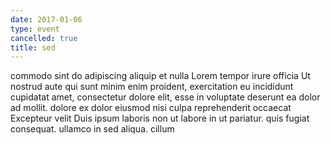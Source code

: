 ```yaml
---
date: 2017-01-06
type: event
cancelled: true
title: sed
---
```

commodo sint do adipiscing aliquip et nulla Lorem tempor irure officia Ut nostrud aute qui sunt minim enim proident, exercitation eu incididunt cupidatat amet, consectetur dolore elit, esse in voluptate deserunt ea dolor ad mollit. dolore ex dolor eiusmod nisi culpa reprehenderit occaecat Excepteur velit Duis ipsum laboris non ut labore in ut pariatur. quis fugiat consequat. ullamco in sed aliqua. cillum